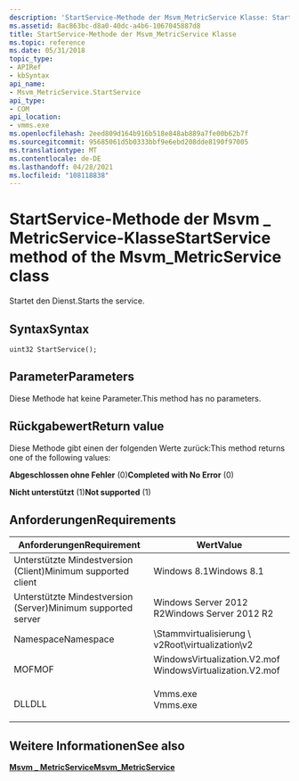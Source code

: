 ```yaml
---
description: 'StartService-Methode der Msvm_MetricService Klasse: Startet den Dienst.'
ms.assetid: 8ac863bc-d8a0-40dc-a4b6-1067045887d8
title: StartService-Methode der Msvm_MetricService Klasse
ms.topic: reference
ms.date: 05/31/2018
topic_type:
- APIRef
- kbSyntax
api_name:
- Msvm_MetricService.StartService
api_type:
- COM
api_location:
- vmms.exe
ms.openlocfilehash: 2eed809d164b916b518e848ab889a7fe00b62b7f
ms.sourcegitcommit: 95685061d5b0333bbf9e6ebd208dde8190f97005
ms.translationtype: MT
ms.contentlocale: de-DE
ms.lasthandoff: 04/28/2021
ms.locfileid: "108118838"
---
```

# <a name="startservice-method-of-the-msvm_metricservice-class"></a><span data-ttu-id="81e6e-103">StartService-Methode der Msvm \_ MetricService-Klasse</span><span class="sxs-lookup"><span data-stu-id="81e6e-103">StartService method of the Msvm\_MetricService class</span></span>

<span data-ttu-id="81e6e-104">Startet den Dienst.</span><span class="sxs-lookup"><span data-stu-id="81e6e-104">Starts the service.</span></span>

## <a name="syntax"></a><span data-ttu-id="81e6e-105">Syntax</span><span class="sxs-lookup"><span data-stu-id="81e6e-105">Syntax</span></span>


```mof
uint32 StartService();
```



## <a name="parameters"></a><span data-ttu-id="81e6e-106">Parameter</span><span class="sxs-lookup"><span data-stu-id="81e6e-106">Parameters</span></span>

<span data-ttu-id="81e6e-107">Diese Methode hat keine Parameter.</span><span class="sxs-lookup"><span data-stu-id="81e6e-107">This method has no parameters.</span></span>

## <a name="return-value"></a><span data-ttu-id="81e6e-108">Rückgabewert</span><span class="sxs-lookup"><span data-stu-id="81e6e-108">Return value</span></span>

<span data-ttu-id="81e6e-109">Diese Methode gibt einen der folgenden Werte zurück:</span><span class="sxs-lookup"><span data-stu-id="81e6e-109">This method returns one of the following values:</span></span>

<dl> <dt>

<span data-ttu-id="81e6e-110">**Abgeschlossen ohne Fehler** (0)</span><span class="sxs-lookup"><span data-stu-id="81e6e-110">**Completed with No Error** (0)</span></span>
</dt> <dt>

<span data-ttu-id="81e6e-111">**Nicht unterstützt** (1)</span><span class="sxs-lookup"><span data-stu-id="81e6e-111">**Not supported** (1)</span></span>
</dt> </dl>

## <a name="requirements"></a><span data-ttu-id="81e6e-112">Anforderungen</span><span class="sxs-lookup"><span data-stu-id="81e6e-112">Requirements</span></span>



| <span data-ttu-id="81e6e-113">Anforderungen</span><span class="sxs-lookup"><span data-stu-id="81e6e-113">Requirement</span></span> | <span data-ttu-id="81e6e-114">Wert</span><span class="sxs-lookup"><span data-stu-id="81e6e-114">Value</span></span> |
|-------------------------------------|---------------------------------------------------------------------------------------------------------|
| <span data-ttu-id="81e6e-115">Unterstützte Mindestversion (Client)</span><span class="sxs-lookup"><span data-stu-id="81e6e-115">Minimum supported client</span></span><br/> | <span data-ttu-id="81e6e-116">Windows 8.1</span><span class="sxs-lookup"><span data-stu-id="81e6e-116">Windows 8.1</span></span><br/>                                                                                  |
| <span data-ttu-id="81e6e-117">Unterstützte Mindestversion (Server)</span><span class="sxs-lookup"><span data-stu-id="81e6e-117">Minimum supported server</span></span><br/> | <span data-ttu-id="81e6e-118">Windows Server 2012 R2</span><span class="sxs-lookup"><span data-stu-id="81e6e-118">Windows Server 2012 R2</span></span><br/>                                                                       |
| <span data-ttu-id="81e6e-119">Namespace</span><span class="sxs-lookup"><span data-stu-id="81e6e-119">Namespace</span></span><br/>                | <span data-ttu-id="81e6e-120">\\Stammvirtualisierung \\ v2</span><span class="sxs-lookup"><span data-stu-id="81e6e-120">Root\\virtualization\\v2</span></span><br/>                                                                     |
| <span data-ttu-id="81e6e-121">MOF</span><span class="sxs-lookup"><span data-stu-id="81e6e-121">MOF</span></span><br/>                      | <dl> <span data-ttu-id="81e6e-122"><dt>WindowsVirtualization.V2.mof</dt></span><span class="sxs-lookup"><span data-stu-id="81e6e-122"><dt>WindowsVirtualization.V2.mof</dt></span></span> </dl> |
| <span data-ttu-id="81e6e-123">DLL</span><span class="sxs-lookup"><span data-stu-id="81e6e-123">DLL</span></span><br/>                      | <dl> <span data-ttu-id="81e6e-124"><dt>Vmms.exe</dt></span><span class="sxs-lookup"><span data-stu-id="81e6e-124"><dt>Vmms.exe</dt></span></span> </dl>                     |



## <a name="see-also"></a><span data-ttu-id="81e6e-125">Weitere Informationen</span><span class="sxs-lookup"><span data-stu-id="81e6e-125">See also</span></span>

<dl> <dt>

[<span data-ttu-id="81e6e-126">**Msvm \_ MetricService**</span><span class="sxs-lookup"><span data-stu-id="81e6e-126">**Msvm\_MetricService**</span></span>](msvm-metricservice.md)
</dt> </dl>

 

 




